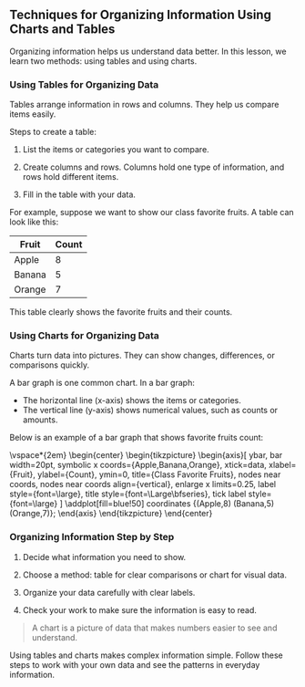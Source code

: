 
## Techniques for Organizing Information Using Charts and Tables

Organizing information helps us understand data better. In this lesson, we learn two methods: using tables and using charts.

### Using Tables for Organizing Data

Tables arrange information in rows and columns. They help us compare items easily.

Steps to create a table:

1. List the items or categories you want to compare.

2. Create columns and rows. Columns hold one type of information, and rows hold different items.

3. Fill in the table with your data.

For example, suppose we want to show our class favorite fruits. A table can look like this:

| Fruit   | Count |
|---------|-------|
| Apple   | 8     |
| Banana  | 5     |
| Orange  | 7     |

This table clearly shows the favorite fruits and their counts.

### Using Charts for Organizing Data

Charts turn data into pictures. They can show changes, differences, or comparisons quickly.

A bar graph is one common chart. In a bar graph:

- The horizontal line (x-axis) shows the items or categories.
- The vertical line (y-axis) shows numerical values, such as counts or amounts.

Below is an example of a bar graph that shows favorite fruits count:

\vspace*{2em}
\begin{center}
\begin{tikzpicture}
\begin{axis}[
    ybar,
    bar width=20pt,
    symbolic x coords={Apple,Banana,Orange},
    xtick=data,
    xlabel={Fruit},
    ylabel={Count},
    ymin=0,
    title={Class Favorite Fruits},
    nodes near coords,
    nodes near coords align={vertical},
    enlarge x limits=0.25,
    label style={font=\large},
    title style={font=\Large\bfseries},
    tick label style={font=\large}
]
\addplot[fill=blue!50] coordinates {(Apple,8) (Banana,5) (Orange,7)};
\end{axis}
\end{tikzpicture}
\end{center}

### Organizing Information Step by Step

1. Decide what information you need to show.

2. Choose a method: table for clear comparisons or chart for visual data.

3. Organize your data carefully with clear labels.

4. Check your work to make sure the information is easy to read.

> A chart is a picture of data that makes numbers easier to see and understand.

Using tables and charts makes complex information simple. Follow these steps to work with your own data and see the patterns in everyday information.